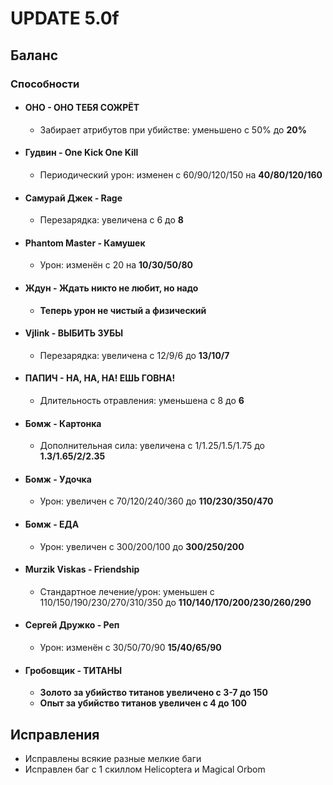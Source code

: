 # UPDATE 5.0f

## Баланс

### Способности

* #### ОНО - ОНО ТЕБЯ СОЖРЁТ
  * Забирает атрибутов при убийстве: уменьшено с 50% до **20%**

* #### Гудвин - One Kick One Kill
  * Периодический урон: изменен с 60/90/120/150 на **40/80/120/160**

* #### Самурай Джек - Rage
  * Перезарядка: увеличена с 6 до **8**

* #### Phantom Master - Камушек
  * Урон: изменён с 20 на **10/30/50/80**

* #### Ждун - Ждать никто не любит, но надо
  * **Теперь урон не чистый а физический**

* #### Vjlink - ВЫБИТЬ ЗУБЫ
  * Перезарядка: увеличена с 12/9/6 до **13/10/7**

* #### ПАПИЧ - НА, НА, НА! ЕШЬ ГОВНА!
  * Длительность отравления: уменьшена с 8 до **6**

* #### Бомж - Картонка
  * Дополнительная сила: увеличена с 1/1.25/1.5/1.75 до **1.3/1.65/2/2.35**

* #### Бомж - Удочка
  * Урон: увеличен с 70/120/240/360 до **110/230/350/470**

* #### Бомж - ЕДА
  * Урон: увеличен с 300/200/100 до **300/250/200**

* #### Murzik Viskas - Friendship
  * Стандартное лечение/урон: уменьшен с 110/150/190/230/270/310/350 до **110/140/170/200/230/260/290**

* #### Сергей Дружко - Реп
  * Урон: изменён с 30/50/70/90 **15/40/65/90**

* #### Гробовщик - ТИТАНЫ
  * **Золото за убийство титанов увеличено с 3-7 до 150**
  * **Опыт за убийство титанов увеличен с 4 до 100**

## Исправления

* Исправлены всякие разные мелкие баги
* Исправлен баг с 1 скиллом Helicoptera и Magical Orbom
